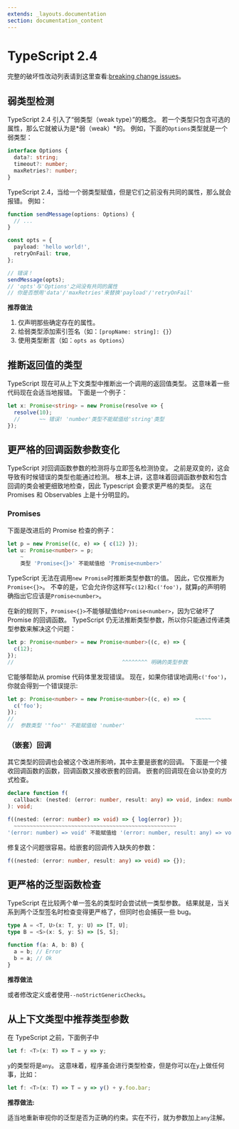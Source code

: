 ```yaml
---
extends: _layouts.documentation
section: documentation_content
---
```


# TypeScript 2.4

完整的破坏性改动列表请到这里查看:[breaking change issues](https://github.com/Microsoft/TypeScript/issues?q=is%3Aissue+milestone%3A%22TypeScript+2.4%22+label%3A%22Breaking+Change%22+is%3Aclosed)。

## 弱类型检测

TypeScript 2.4 引入了“弱类型（weak type）”的概念。 若一个类型只包含可选的属性，那么它就被认为是*弱（weak）*的。 例如，下面的`Options`类型就是一个弱类型：

```typescript
interface Options {
  data?: string;
  timeout?: number;
  maxRetries?: number;
}
```

TypeScript 2.4，当给一个弱类型赋值，但是它们之前没有共同的属性，那么就会报错。 例如：

```typescript
function sendMessage(options: Options) {
  // ...
}

const opts = {
  payload: 'hello world!',
  retryOnFail: true,
};

// 错误！
sendMessage(opts);
// 'opts'与'Options'之间没有共同的属性
// 你是否想用'data'/'maxRetries'来替换'payload'/'retryOnFail'
```

**推荐做法**

1. 仅声明那些确定存在的属性。
2. 给弱类型添加索引签名（如：`[propName: string]: {}`）
3. 使用类型断言（如：`opts as Options`）

## 推断返回值的类型

TypeScript 现在可从上下文类型中推断出一个调用的返回值类型。 这意味着一些代码现在会适当地报错。 下面是一个例子：

```typescript
let x: Promise<string> = new Promise(resolve => {
  resolve(10);
  //      ~~ 错误! 'number'类型不能赋值给'string'类型
});
```

## 更严格的回调函数参数变化

TypeScript 对回调函数参数的检测将与立即签名检测协变。 之前是双变的，这会导致有时候错误的类型也能通过检测。 根本上讲，这意味着回调函数参数和包含回调的类会被更细致地检查，因此 Typescript 会要求更严格的类型。 这在 Promises 和 Observables 上是十分明显的。

### Promises

下面是改进后的 Promise 检查的例子：

```typescript
let p = new Promise((c, e) => { c(12) });
let u: Promise<number> = p;
    ~
    类型 'Promise<{}>' 不能赋值给 'Promise<number>'
```

TypeScript 无法在调用`new Promise`时推断类型参数`T`的值。 因此，它仅推断为`Promise<{}>`。 不幸的是，它会允许你这样写`c(12)`和`c('foo')`，就算`p`的声明明确指出它应该是`Promise<number>`。

在新的规则下，`Promise<{}>`不能够赋值给`Promise<number>`，因为它破坏了 Promise 的回调函数。 TypeScript 仍无法推断类型参数，所以你只能通过传递类型参数来解决这个问题：

```typescript
let p: Promise<number> = new Promise<number>((c, e) => {
  c(12);
});
//                                  ^^^^^^^^ 明确的类型参数
```

它能够帮助从 promise 代码体里发现错误。 现在，如果你错误地调用`c('foo')`，你就会得到一个错误提示:

```typescript
let p: Promise<number> = new Promise<number>((c, e) => {
  c('foo');
});
//                                                         ~~~~~
//  参数类型 '"foo"' 不能赋值给 'number'
```

### （嵌套）回调

其它类型的回调也会被这个改进所影响，其中主要是嵌套的回调。 下面是一个接收回调函数的函数，回调函数又接收嵌套的回调。 嵌套的回调现在会以协变的方式检查。

```typescript
declare function f(
  callback: (nested: (error: number, result: any) => void, index: number) => void
): void;

f((nested: (error: number) => void) => { log(error) });
  ~~~~~~~~~~~~~~~~~~~~~~~~~~~~~~~~~~~~~~~~~~~~~~~~~~~
'(error: number) => void' 不能赋值给 '(error: number, result: any) => void'
```

修复这个问题很容易。给嵌套的回调传入缺失的参数：

```typescript
f((nested: (error: number, result: any) => void) => {});
```

## 更严格的泛型函数检查

TypeScript 在比较两个单一签名的类型时会尝试统一类型参数。 结果就是，当关系到两个泛型签名时检查变得更严格了，但同时也会捕获一些 bug。

```typescript
type A = <T, U>(x: T, y: U) => [T, U];
type B = <S>(x: S, y: S) => [S, S];

function f(a: A, b: B) {
  a = b; // Error
  b = a; // Ok
}
```

**推荐做法**

或者修改定义或者使用`--noStrictGenericChecks`。

## 从上下文类型中推荐类型参数

在 TypeScript 之前，下面例子中

```typescript
let f: <T>(x: T) => T = y => y;
```

`y`的类型将是`any`。 这意味着，程序虽会进行类型检查，但是你可以在`y`上做任何事，比如：

```typescript
let f: <T>(x: T) => T = y => y() + y.foo.bar;
```

**推荐做法:**

适当地重新审视你的泛型是否为正确的约束。实在不行，就为参数加上`any`注解。
